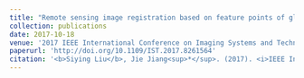 ```yaml
---
title: "Remote sensing image registration based on feature points of global edge"
collection: publications
date: 2017-10-18
venue: '2017 IEEE International Conference on Imaging Systems and Techniques (IST)'
paperurl: 'http://doi.org/10.1109/IST.2017.8261564'
citation: '<b>Siying Liu</b>, Jie Jiang<sup>*</sup>. (2017). <i>IEEE International Conference on Imaging Systems and Techniques (IST)</i>. 1-6.'
---
```

